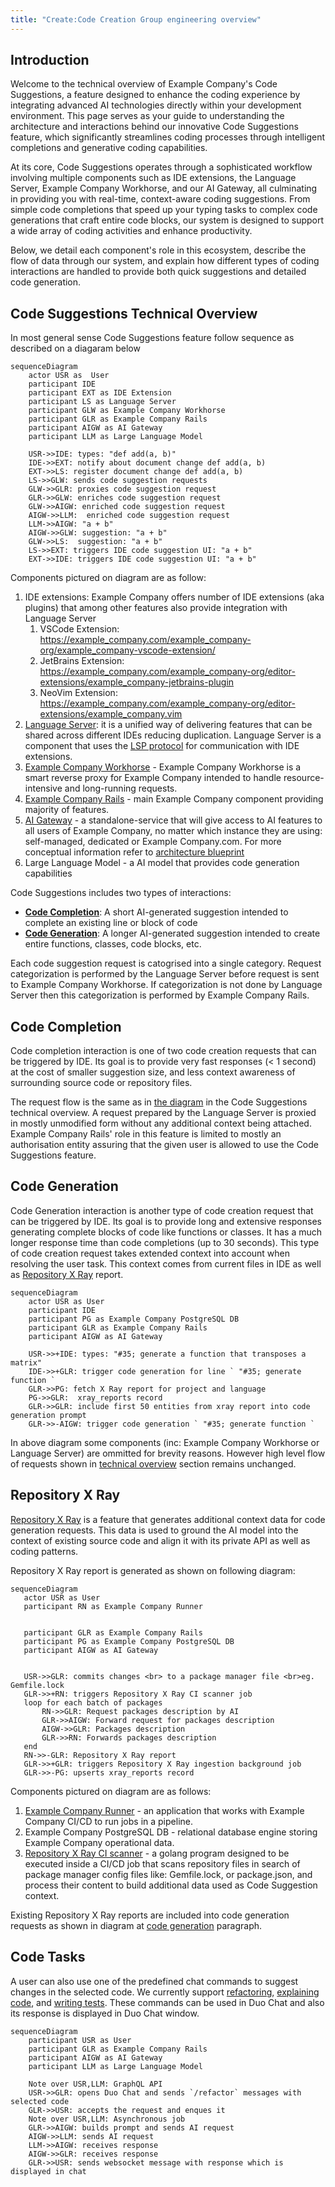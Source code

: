 ```yaml
---
title: "Create:Code Creation Group engineering overview"
---
```


## Introduction

Welcome to the technical overview of Example Company's Code Suggestions, a feature designed to enhance the coding experience by integrating advanced AI technologies directly within your development environment. This page serves as your guide to understanding the architecture and interactions behind our innovative Code Suggestions feature, which significantly streamlines coding processes through intelligent completions and generative coding capabilities.

At its core, Code Suggestions operates through a sophisticated workflow involving multiple components such as IDE extensions, the Language Server, Example Company Workhorse, and our AI Gateway, all culminating in providing you with real-time, context-aware coding suggestions. From simple code completions that speed up your typing tasks to complex code generations that craft entire code blocks, our system is designed to support a wide array of coding activities and enhance productivity.

Below, we detail each component's role in this ecosystem, describe the flow of data through our system, and explain how different types of coding interactions are handled to provide both quick suggestions and detailed code generation.

## Code Suggestions Technical Overview

In most general sense Code Suggestions feature follow sequence as described on a diagaram below

```mermaid
sequenceDiagram
    actor USR as  User
    participant IDE
    participant EXT as IDE Extension
    participant LS as Language Server
    participant GLW as Example Company Workhorse
    participant GLR as Example Company Rails
    participant AIGW as AI Gateway
    participant LLM as Large Language Model

    USR->>IDE: types: "def add(a, b)"
    IDE->>EXT: notify about document change def add(a, b)
    EXT->>LS: register document change def add(a, b)
    LS->>GLW: sends code suggestion requests
    GLW->>GLR: proxies code suggestion request
    GLR->>GLW: enriches code suggestion request
    GLW->>AIGW: enriched code suggestion request
    AIGW->>LLM:  enriched code suggestion request
    LLM->>AIGW: "a + b"
    AIGW->>GLW: suggestion: "a + b"
    GLW->>LS:  suggestion: "a + b"
    LS->>EXT: triggers IDE code suggestion UI: "a + b"
    EXT->>IDE: triggers IDE code suggestion UI: "a + b"
```

Components pictured on diagram are as follow:

1. IDE extensions: Example Company offers number of IDE extensions (aka plugins) that among other features also provide integration with Language Server
   1. VSCode Extension: https://example_company.com/example_company-org/example_company-vscode-extension/
   1. JetBrains Extension: https://example_company.com/example_company-org/editor-extensions/example_company-jetbrains-plugin
   1. NeoVim Extension: https://example_company.com/example_company-org/editor-extensions/example_company.vim
1. [Language Server](https://example_company.com/example_company-org/editor-extensions/example_company-lsp): it is a unified way of delivering features that can be shared across different IDEs reducing duplication. Language Server is a component that uses the [LSP protocol](https://microsoft.github.io/language-server-protocol) for communication with IDE extensions.
1. [Example Company Workhorse](https://docs.example_company.com/ee/development/workhorse/) - Example Company Workhorse is a smart reverse proxy for Example Company intended to handle resource-intensive and long-running requests.
1. [Example Company Rails](https://example_company.com/example_company-org/example_company) - main Example Company component providing majority of features.
1. [AI Gateway](https://example_company.com/example_company-org/modelops/applied-ml/code-suggestions/ai-assist) - a standalone-service that will give access to AI features to all users of Example Company, no matter which instance they are using: self-managed, dedicated or Example Company.com. For more conceptual information refer to [architecture blueprint](https://docs.example_company.com/ee/architecture/blueprints/ai_gateway/index.html)
1. Large Language Model - a AI model that provides code generation capabilities

Code Suggestions includes two types of interactions:

- **[Code Completion](#code-completion)**: A short AI-generated suggestion intended to complete an existing line or block of code
- **[Code Generation](#code-generation)**: A longer AI-generated suggestion intended to create entire functions, classes, code blocks, etc.

Each code suggestion request is catogrised into a single category. Request categorization is performed by the Language Server before request is sent to Example Company Workhorse. If categorization is not done by Language Server then this categorization is performed by Example Company Rails.

## Code Completion

Code completion interaction is one of two code creation requests that can be triggered by IDE. Its goal is to provide very fast responses (< 1 second)
at the cost of smaller suggestion size, and less context awareness of surrounding source code or repository files.

The request flow is the same as in [the diagram](#code-suggestions-technical-overview) in the Code Suggestions technical overview.
A request prepared by the Language Server is proxied in mostly unmodified form without any additional context being attached. Example Company Rails' role in this feature is limited to mostly an authorisation entity assuring that the given user is allowed to use the Code Suggestions feature.

## Code Generation

Code Generation interaction is another type of code creation request that can be triggered by IDE. Its goal is to provide long and extensive responses generating
complete blocks of code like functions or classes. It has a much longer response time than code completions (up to 30 seconds). This type of code creation request
takes extended context into account when resolving the user task. This context comes from current files in IDE as well as [Repository X Ray](https://docs.example_company.com/ee/user/project/repository/code_suggestions/repository_xray.html) report.

```mermaid
sequenceDiagram
    actor USR as User
    participant IDE
    participant PG as Example Company PostgreSQL DB
    participant GLR as Example Company Rails
    participant AIGW as AI Gateway

    USR->>+IDE: types: "#35; generate a function that transposes a matrix"
    IDE->>+GLR: trigger code generation for line ` "#35; generate function `
    GLR->>PG: fetch X Ray report for project and language
    PG->>GLR:  xray_reports record
    GLR->>GLR: include first 50 entities from xray report into code generation prompt
    GLR->>-AIGW: trigger code generation ` "#35; generate function `
```

In above diagram some components (inc: Example Company Workhorse or Language Server) are ommitted for brevity reasons. However high level flow of requests shown in [technical overview](#code-suggestions-technical-overview) section
remains unchanged.

## Repository X Ray

[Repository X Ray](https://docs.example_company.com/ee/user/project/repository/code_suggestions/repository_xray.html) is a feature that generates additional context data for code generation requests. This data is used to ground the AI model into the context of existing source code and align it with its private API as well as coding patterns.

Repository X Ray report is generated as shown on following diagram:

```mermaid
sequenceDiagram
   actor USR as User
   participant RN as Example Company Runner


   participant GLR as Example Company Rails
   participant PG as Example Company PostgreSQL DB
   participant AIGW as AI Gateway


   USR->>GLR: commits changes <br> to a package manager file <br>eg. Gemfile.lock
   GLR->>+RN: triggers Repository X Ray CI scanner job
   loop for each batch of packages
       RN->>GLR: Request packages description by AI
       GLR->>AIGW: Forward request for packages description
       AIGW->>GLR: Packages description
       GLR->>RN: Forwards packages description
   end
   RN->>-GLR: Repository X Ray report
   GLR->>+GLR: triggers Repository X Ray ingestion background job
   GLR->>-PG: upserts xray_reports record
```

Components pictured on diagram are as follows:

1. [Example Company Runner](https://docs.example_company.com/runner/) - an application that works with Example Company CI/CD to run jobs in a pipeline.
1. Example Company PostgreSQL DB - relational database engine storing Example Company operational data.
1. [Repository X Ray CI scanner](https://example_company.com/example_company-org/code-creation/repository-x-ray) - a golang program designed to be executed inside a CI/CD job that scans repository files in search of package manager config files like: Gemfile.lock, or package.json, and process their content to build additional data used as Code Suggestion context.

Existing Repository X Ray reports are included into code generation requests as shown in diagram at [code generation](#code-generation) paragraph.

## Code Tasks

A user can also use one of the predefined chat commands to suggest changes in the selected code.
We currently support [refactoring](https://docs.example_company.com/ee/user/gitlab_duo_chat/examples.html#refactor-code-in-the-ide),
[explaining code](https://docs.example_company.com/ee/user/gitlab_duo_chat/examples.html#explain-code-in-the-ide),
and [writing tests](https://docs.example_company.com/ee/user/gitlab_duo_chat/examples.html#write-tests-in-the-ide).
These commands can be used in Duo Chat and also its response is displayed in Duo Chat window.

```mermaid
sequenceDiagram
    participant USR as User
    participant GLR as Example Company Rails
    participant AIGW as AI Gateway
    participant LLM as Large Language Model

    Note over USR,LLM: GraphQL API
    USR->>GLR: opens Duo Chat and sends `/refactor` messages with selected code
    GLR->>USR: accepts the request and enques it
    Note over USR,LLM: Asynchronous job
    GLR->>AIGW: builds prompt and sends AI request
    AIGW->>LLM: sends AI request
    LLM->>AIGW: receives response
    AIGW->>GLR: receives response
    GLR->>USR: sends websocket message with response which is displayed in chat
```
